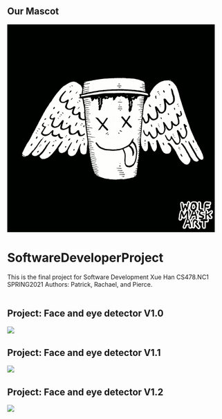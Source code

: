 ## Our Mascot<br />
![](coffee.gif)<br />
# SoftwareDeveloperProject
This is the final project for Software Development Xue Han CS478.NC1 SPRING2021 
Authors: Patrick, Rachael, and Pierce.<br /><br />

## Project: Face and eye detector V1.0 <br />
![](./face_detector/face_eye_detector.gif)

## Project: Face and eye detector V1.1 <br />
![](./face_detector/face_detect_v1_1.gif)

## Project: Face and eye detector V1.2 <br />
![](./face_detector/face_detect_V1_2.gif)
